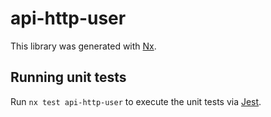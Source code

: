 # api-http-user

This library was generated with [Nx](https://nx.dev).

## Running unit tests

Run `nx test api-http-user` to execute the unit tests via [Jest](https://jestjs.io).
